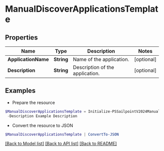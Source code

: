 # ManualDiscoverApplicationsTemplate
## Properties

Name | Type | Description | Notes
------------ | ------------- | ------------- | -------------
**ApplicationName** | **String** | Name of the application. | [optional] 
**Description** | **String** | Description of the application. | [optional] 

## Examples

- Prepare the resource
```powershell
$ManualDiscoverApplicationsTemplate = Initialize-PSSailpointV2024ManualDiscoverApplicationsTemplate  -ApplicationName Example Application `
 -Description Example Description
```

- Convert the resource to JSON
```powershell
$ManualDiscoverApplicationsTemplate | ConvertTo-JSON
```

[[Back to Model list]](../README.md#documentation-for-models) [[Back to API list]](../README.md#documentation-for-api-endpoints) [[Back to README]](../README.md)

